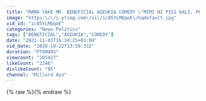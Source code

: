 ```yaml
---
title: "MAMA YAKE MR. BENEFICIAL AGEUKIA COMEDY \"MIMI NI PISI KALI, PESA KIDOGO DIET\""
image: "https:\/\/i.ytimg.com\/vi\/ic85YLMQqoE\/hqdefault.jpg"
vid_id: "ic85YLMQqoE"
categories: "News-Politics"
tags: ["BENEFICIAL","AGEUKIA","COMEDY"]
date: "2021-11-03T16:34:25+03:00"
vid_date: "2020-10-22T13:59:33Z"
duration: "PT6M49S"
viewcount: "205427"
likeCount: "2246"
dislikeCount: "95"
channel: "Millard Ayo"
---
```

{% raw %}{% endraw %}
